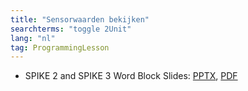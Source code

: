 ```yaml
---
title: "Sensorwaarden bekijken"
searchterms: "toggle 2Unit"
lang: "nl"
tag: ProgrammingLesson
---
```

 <ul>
 <li class="ng-binding">SPIKE 2 and SPIKE 3 Word Block Slides:
 <a href="ProgrammingLessons/SensorWaardenBekijken.pptx">PPTX</a>,
 <a href="ProgrammingLessons/SensorWaardenBekijken.pdf">PDF</a>
 </li>


 </ul>
